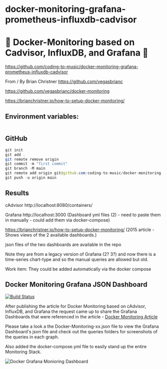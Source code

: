 # docker-monitoring-grafana-prometheus-influxdb-cadvisor

# 🚀 Docker-Monitoring based on Cadvisor, InfluxDB, and Grafana 🚀

https://github.com/coding-to-music/docker-monitoring-grafana-prometheus-influxdb-cadvisor

From / By Brian Christner https://github.com/vegasbrianc

https://github.com/vegasbrianc/docker-monitoring

https://brianchristner.io/how-to-setup-docker-monitoring/

## Environment variables:

```java

```

## GitHub

```java
git init
git add .
git remote remove origin
git commit -m "first commit"
git branch -M main
git remote add origin git@github.com:coding-to-music/docker-monitoring-grafana-prometheus-influxdb-cadvisor.git
git push -u origin main
```

## Results

cAdvisor http://localhost:8080/containers/

Grafana http://localhost:3000 (Dashboard yml files (2) - need to paste them in manually - could add them via docker-compose)

https://brianchristner.io/how-to-setup-docker-monitoring/ (2015 article - Shows views of the 2 available dashboards.)

json files of the two dashboards are available in the repo

Note they are from a legacy version of Grafana (2? 3?) and now there is a time-series chart-type and so the manual queries are allowed but old.

Work item: They could be added automatically via the docker compose

## Docker Monitoring Grafana JSON Dashboard

[![Build Status](https://travis-ci.org/vegasbrianc/docker-monitoring.svg?branch=master)](https://travis-ci.org/vegasbrianc/docker-monitoring)

After publishing the article for Docker Monitoring based on cAdvisor, InfluxDB, and Grafana the request came up to share the Grafana Dashboards that were referenced in the article - [Docker Monitoring Article](https://www.brianchristner.io/how-to-setup-docker-monitoring/)

Please take a look a the Docker-Monitoring-xx.json file to view the Grafana Dashboard's json file and check out the queries folders for screenshots of the queries in each graph.

Also added the docker-compose.yml file to easily stand up the entire Monitoring Stack.

![Docker Grafana Monioring Dashboard](https://raw.githubusercontent.com/vegasbrianc/docker-monitoring/master/Docker_Monitoring.png)
